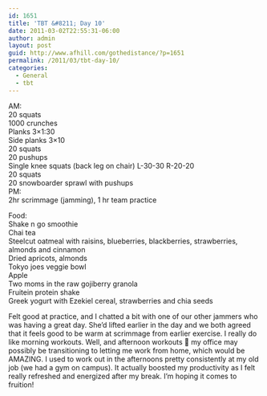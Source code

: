 ```yaml
---
id: 1651
title: 'TBT &#8211; Day 10'
date: 2011-03-02T22:55:31-06:00
author: admin
layout: post
guid: http://www.afhill.com/gothedistance/?p=1651
permalink: /2011/03/tbt-day-10/
categories:
  - General
  - tbt
---
```

AM:  
20 squats  
1000 crunches  
Planks 3&#215;1:30  
Side planks 3&#215;10  
20 squats  
20 pushups  
Single knee squats (back leg on chair) L-30-30 R-20-20  
20 squats  
20 snowboarder sprawl with pushups  
PM:  
2hr scrimmage (jamming), 1 hr team practice

Food:  
Shake n go smoothie  
Chai tea  
Steelcut oatmeal with raisins, blueberries, blackberries, strawberries, almonds and cinnamon  
Dried apricots, almonds  
Tokyo joes veggie bowl  
Apple  
Two moms in the raw gojiberry granola  
Fruitein protein shake  
Greek yogurt with Ezekiel cereal, strawberries and chia seeds

Felt good at practice, and I chatted a bit with one of our other jammers who was having a great day. She&#8217;d lifted earlier in the day and we both agreed that it feels good to be warm at scrimmage from earlier exercise. I really do like morning workouts. Well, and afternoon workouts 🙂 my office may possibly be transitioning to letting me work from home, which would be AMAZING. I used to work out in the afternoons pretty consistently at my old job (we had a gym on campus). It actually boosted my productivity as I felt really refreshed and energized after my break. I&#8217;m hoping it comes to fruition!